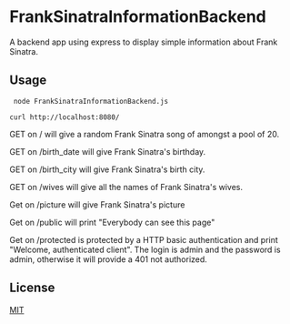 # FrankSinatraInformationBackend

A backend app using express to display simple information about Frank Sinatra. 

## Usage

``` node FrankSinatraInformationBackend.js```

```curl http://localhost:8080/``` 

GET on / will give a random Frank Sinatra song of amongst a pool of 20.

GET on /birth_date will give Frank Sinatra's birthday.

GET on /birth_city will give Frank Sinatra's birth city.

GET on /wives will give all the names of Frank Sinatra's wives.

Get on /picture will give Frank Sinatra's picture

Get on /public will print "Everybody can see this page"

Get on /protected is protected by a HTTP basic authentication and print "Welcome, authenticated client". The login is admin and the password is admin, otherwise it will provide a 401 not authorized. 

## License
[MIT](https://choosealicense.com/licenses/mit/)
